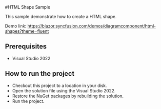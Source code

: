 #HTML Shape Sample

This sample demonstrate how to create a HTML shape.

Demo link:
https://blazor.syncfusion.com/demos/diagramcomponent/html-shapes?theme=fluent


## Prerequisites

* Visual Studio 2022

## How to run the project

* Checkout this project to a location in your disk.
* Open the solution file using the Visual Studio 2022.
* Restore the NuGet packages by rebuilding the solution.
* Run the project.
